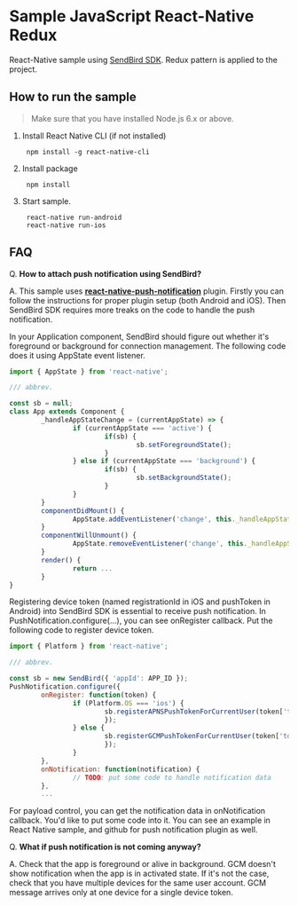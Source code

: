 # Sample JavaScript React-Native Redux

React-Native sample using [SendBird SDK](https://github.com/smilefam/SendBird-SDK-JavaScript).
Redux pattern is applied to the project.

## How to run the sample

> Make sure that you have installed Node.js 6.x or above.

1. Install React Native CLI (if not installed)

        npm install -g react-native-cli

2. Install package

        npm install

3. Start sample.

        react-native run-android
        react-native run-ios

## FAQ

Q. **How to attach push notification using SendBird?**

A. This sample uses **[react-native-push-notification](https://github.com/zo0r/react-native-push-notification)** plugin. Firstly you can follow the instructions for proper plugin setup (both Android and iOS). Then SendBird SDK requires more treaks on the code to handle the push notification.

In your Application component, SendBird should figure out whether it's foreground or background for connection management. The following code does it using AppState event listener.

```javascript
import { AppState } from 'react-native';

/// abbrev.

const sb = null;
class App extends Component {
        _handleAppStateChange = (currentAppState) => {
                if (currentAppState === 'active') {
                        if(sb) {
                                sb.setForegroundState();
                        }
                } else if (currentAppState === 'background') {
                        if(sb) {
                                sb.setBackgroundState();
                        }
                }
        }
        componentDidMount() {
                AppState.addEventListener('change', this._handleAppStateChange);
        }
        componentWillUnmount() {
                AppState.removeEventListener('change', this._handleAppStateChange);
        }
        render() {
                return ...
        }
}
```

Registering device token (named registrationId in iOS and pushToken in Android) into SendBird SDK is essential to receive push notification. In PushNotification.configure(...), you can see onRegister callback. Put the following code to register device token.

```javascript
import { Platform } from 'react-native';

/// abbrev.

const sb = new SendBird({ 'appId': APP_ID });
PushNotification.configure({
        onRegister: function(token) {
                if (Platform.OS === 'ios') {
                        sb.registerAPNSPushTokenForCurrentUser(token['token'], function(result, error) {
                        });
                } else {
                        sb.registerGCMPushTokenForCurrentUser(token['token'], function(result, error) {
                        });
                }
        },
        onNotification: function(notification) {
                // TODO: put some code to handle notification data
        },
        ...
```

For payload control, you can get the notification data in onNotification callback. You'd like to put some code into it. You can see an example in React Native sample, and github for push notification plugin as well.

Q. **What if push notification is not coming anyway?**

A. Check that the app is foreground or alive in background. GCM doesn't show notification when the app is in activated state. If it's not the case, check that you have multiple devices for the same user account. GCM message arrives only at one device for a single device token.